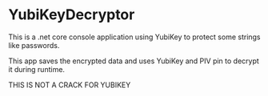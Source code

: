 # YubiKeyDecryptor

This is a .net core console application using YubiKey to protect some strings like passwords.

This app saves the encrypted data and uses YubiKey and PIV pin to decrypt it during runtime.

THIS IS NOT A CRACK FOR YUBIKEY

